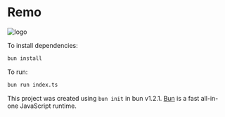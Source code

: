 # Remo

![logo](https://github.com/Mahmoud-Khaled-FS/remo_mp_bot/blob/main/assets/logo.png?raw=true)

To install dependencies:

```bash
bun install
```

To run:

```bash
bun run index.ts
```

This project was created using `bun init` in bun v1.2.1. [Bun](https://bun.sh) is a fast all-in-one JavaScript runtime.
